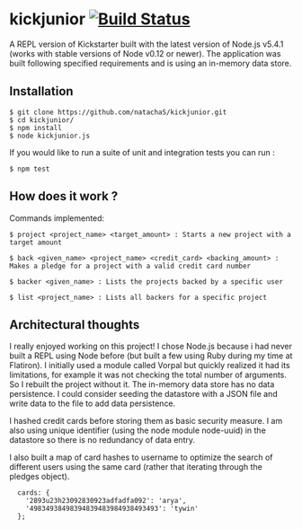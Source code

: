 # kickjunior [![Build Status](https://travis-ci.org/natachaS/kickjunior.svg?branch=master)](https://travis-ci.org/natachaS/kickjunior)
A REPL version of Kickstarter built with the latest version of Node.js v5.4.1 (works with stable versions of Node v0.12 or newer).
The application was built following specified requirements and is using an in-memory data store.


Installation
------------
    $ git clone https://github.com/natachaS/kickjunior.git
    $ cd kickjunior/
    $ npm install
    $ node kickjunior.js

If you would like to run a suite of unit and integration tests you can run :

    $ npm test


How does it work ?
------------------

Commands implemented:

    $ project <project_name> <target_amount> : Starts a new project with a target amount

    $ back <given_name> <project_name> <credit_card> <backing_amount> : Makes a pledge for a project with a valid credit card number

    $ backer <given_name> : Lists the projects backed by a specific user

    $ list <project_name> : Lists all backers for a specific project



Architectural thoughts
------------------

I really enjoyed working on this project!
I chose Node.js because i had never built a REPL using Node before (but built a few using Ruby during my time at Flatiron).
I initially used a module called Vorpal but quickly realized it had its limitations, for example it was not checking the total number of arguments. So I rebuilt the project without it.
The in-memory data store has no data persistence. I could consider seeding the datastore with a JSON file and write data to the file to add data persistence.

I hashed credit cards before storing them as basic security measure. I am also using unique identifier (using the node module node-uuid) in the datastore so there is no redundancy of data entry.

I also built a map of card hashes to username to optimize the search of different users using the same card (rather that iterating through the pledges object).
```
  cards: {
    '2893u23h23092830923adfadfa092': 'arya',
    '49834938498394839483984938493493': 'tywin'
  };
```
